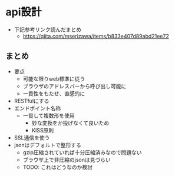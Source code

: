 # api設計

* 下記参考リンク読んだまとめ
  * https://qiita.com/mserizawa/items/b833e407d89abd21ee72

## まとめ

* 要点
  * 可能な限りweb標準に従う
  * ブラウザのアドレスバーから呼び出し可能に
  * 一貫性をもたせ、直感的に
* RESTfulにする
* エンドポイント名称
  * 一貫して複数形を使用
    * 妙な変換をか投げなくて良いため
    * KISS原則
* SSL通信を使う
* jsonはデフォルトで整形する
  * gzip圧縮されていれば十分圧縮済みなので問題ない
  * ブラウザ上で非圧縮のjsonは見づらい
  * TODO: これはどうなのか検討
